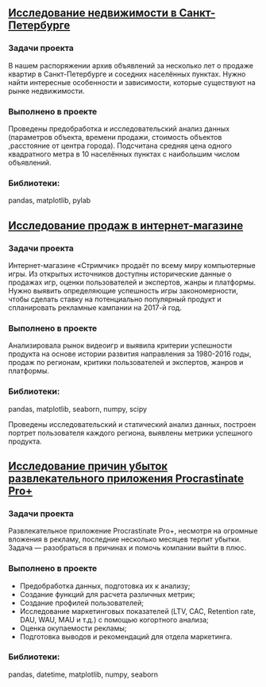 ## [Исследование недвижимости в Санкт-Петербурге](Исследование%20недвижимости%20в%20Санкт-Петербурге.ipynb)   
### Задачи проекта  
В нашем распоряжении архив объявлений за несколько лет о продаже квартир в Санкт-Петербурге и соседних населённых пунктах. Нужно найти интересные особенности и зависимости, которые существуют на рынке недвижимости.      
### Выполнено в проекте     
Проведены предобработка и исследовательский анализ данных (параметров объекта, времени продажи, стоимость объектов ,расстояние от центра города). Подсчитана средняя цена одного квадратного метра в 10 населённых пунктах с наибольшим числом объявлений.
### Библиотеки: 
pandas, matplotlib, pylab


## [Исследование продаж в интернет-магазине](Исследование%20продаж%20в%20интернет-магазине.ipynb)   
### Задачи проекта  
Интернет-магазине «Стримчик» продаёт по всему миру компьютерные игры. Из открытых источников доступны исторические данные о продажах игр, оценки пользователей и экспертов, жанры и платформы. Нужно выявить определяющие успешность игры закономерности, чтобы сделать ставку на потенциально популярный продукт и спланировать рекламные кампании на 2017-й год.    
### Выполнено в проекте
Анализировала рынок видеоигр и выявила критерии успешности продукта на основе истории развития направления за 1980-2016 годы, продаж по регионам, критики пользователей и экспертов, жанров и платформы.  
### Библиотеки: 
pandas, matplotlib, seaborn, numpy, scipy

Проведены исследовательский и статический анализ данных, построен портрет пользователя каждого региона, выявлены метрики успешного продукта.

## [Исследование причин убыток развлекательного приложения Procrastinate Pro+](Исследование%20причин%20убыток%20развлекательного%20приложения%20Procrastinate%20Pro+.ipynb)   
### Задачи проекта  
Развлекательное приложение Procrastinate Pro+, несмотря на огромные вложения в рекламу, последние несколько месяцев терпит убытки. Задача — разобраться в причинах и помочь компании выйти в плюс.

### Выполнено в проекте
- Предобработка данных, подготовка их к анализу;
- Создание функций для расчета различных метрик;
- Создание профилей пользователей;
- Исследование маркетинговых показателей (LTV, CAC, Retention rate, DAU, WAU, MAU и т.д.) с помощью когортного анализа;
- Оценка окупаемости рекламы;
- Подготовка выводов и рекомендаций для отдела маркетинга.
### Библиотеки: 
pandas, datetime, matplotlib, numpy, seaborn  


